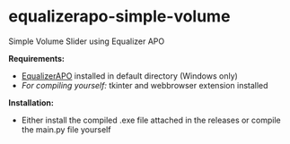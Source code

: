 # equalizerapo-simple-volume
Simple Volume Slider using Equalizer APO

**Requirements:**
- [EqualizerAPO](https://equalizerapo.com/) installed in default directory (Windows only)
- *For compiling yourself:* tkinter and webbrowser extension installed

**Installation:**
- Either install the compiled .exe file attached in the releases or compile the main.py file yourself
